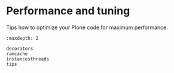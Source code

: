 # Performance and tuning

Tips how to optimize your Plone code for maximum performance.

```{toctree}
:maxdepth: 2

decorators
ramcache
instancesthreads
tips
```
